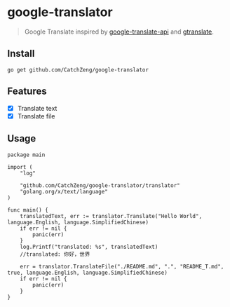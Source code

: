 # google-translator

> Google Translate inspired by [google-translate-api](https://github.com/matheuss/google-translate-api) and [gtranslate](https://github.com/bregydoc/gtranslate).

## Install

```
go get github.com/CatchZeng/google-translator
```

## Features

- [x] Translate text
- [x] Translate file

## Usage

```
package main

import (
	"log"

	"github.com/CatchZeng/google-translator/translator"
	"golang.org/x/text/language"
)

func main() {
	translatedText, err := translator.Translate("Hello World", language.English, language.SimplifiedChinese)
	if err != nil {
		panic(err)
	}
	log.Printf("translated: %s", translatedText)
	//translated: 你好，世界

	err = translator.TranslateFile("./README.md", ".", "README_T.md", true, language.English, language.SimplifiedChinese)
	if err != nil {
		panic(err)
	}
}
```
